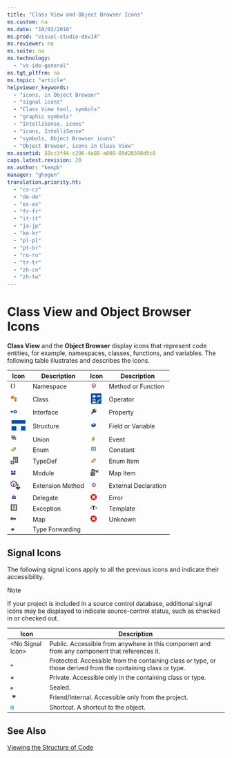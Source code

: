 ```yaml
---
title: "Class View and Object Browser Icons"
ms.custom: na
ms.date: "10/03/2016"
ms.prod: "visual-studio-dev14"
ms.reviewer: na
ms.suite: na
ms.technology: 
  - "vs-ide-general"
ms.tgt_pltfrm: na
ms.topic: "article"
helpviewer_keywords: 
  - "icons, in Object Browser"
  - "signal icons"
  - "Class View tool, symbols"
  - "graphic symbols"
  - "IntelliSense, icons"
  - "icons, IntelliSense"
  - "symbols, Object Browser icons"
  - "Object Browser, icons in Class View"
ms.assetid: 58cc3f44-c296-4a88-a008-09d28598d9c0
caps.latest.revision: 20
ms.author: "kempb"
manager: "ghogen"
translation.priority.ht: 
  - "cs-cz"
  - "de-de"
  - "es-es"
  - "fr-fr"
  - "it-it"
  - "ja-jp"
  - "ko-kr"
  - "pl-pl"
  - "pt-br"
  - "ru-ru"
  - "tr-tr"
  - "zh-cn"
  - "zh-tw"
---
```

# Class View and Object Browser Icons
**Class View** and the **Object Browser** display icons that represent code entities, for example, namespaces, classes, functions, and variables. The following table illustrates and describes the icons.  
  
|Icon|Description|Icon|Description|  
|----------|-----------------|----------|-----------------|  
|![Namespace Symbol](../VS_IDE/media/vxnamespace_icon.gif "vxNamespace_Icon")|Namespace|![Declaration Symbol](../VS_IDE/media/vxmethod_icon.gif "vxMethod_Icon")|Method or Function|  
|![Class Icon](../VS_IDE/media/vxclass_icon.gif "vxClass_Icon")|Class|![Operator Symbol](../VS_IDE/media/vxoperator_icon.gif "vxOperator_Icon")|Operator|  
|![Lollipop Interface Symbol](../VS_IDE/media/vxinterface_icon.gif "vxInterface_Icon")|Interface|![Property Symbol](../VS_IDE/media/vxproperty_icon.gif "vxProperty_Icon")|Property|  
|![Structure Symbol](../VS_IDE/media/vxstruct_icon.gif "vxStruct_Icon")|Structure|![Field Icon](../VS_IDE/media/vxfield_icon.gif "vxField_Icon")|Field or Variable|  
|![Union Symbol](../VS_IDE/media/vxunion_icon.gif "vxUnion_Icon")|Union|![Event Symbol](../VS_IDE/media/vxevent_icon.gif "vxEvent_Icon")|Event|  
|![Enumeration Symbol](../VS_IDE/media/vxenum_icon.gif "vxEnum_Icon")|Enum|![Constant Icon](../VS_IDE/media/vxconstant_icon.gif "vxConstant_Icon")|Constant|  
|![Type Definition Symbol](../VS_IDE/media/vxtypedef_icon.gif "vxTypeDef_Icon")|TypeDef|![Enumerate Item Symbol](../VS_IDE/media/vxenumitem_icon.gif "vxEnumItem_Icon")|Enum Item|  
|![Visual Studio Module Symbol](../VS_IDE/media/vxmodule_icon.gif "vxModule_Icon")|Module|![Map Item Symbol](../VS_IDE/media/vxmapitem_icon.gif "vxMapItem_Icon")|Map Item|  
|![Extension Method Symbol](../VS_IDE/media/extensionmethod.gif "ExtensionMethod")|Extension Method|![Declaration Symbol](../VS_IDE/media/vxmethod_icon.gif "vxMethod_Icon")|External Declaration|  
|![Delegate Symbol](../VS_IDE/media/vxdelegate_icon.gif "vxDelegate_Icon")|Delegate|![Error Icon for Class View and Object Browser](../VS_IDE/media/erroricon.gif "ErrorIcon")|Error|  
|![Exception Symbol](../VS_IDE/media/vxexception_icon.gif "vxException_Icon")|Exception|![Template Symbol](../VS_IDE/media/vxtemplate_icon.gif "vxTemplate_Icon")|Template|  
|![Map Symbol](../VS_IDE/media/vxmap_icon.gif "vxMap_Icon")|Map|![Error Exclamation Point Symbol](../VS_IDE/media/vxerror_icon.gif "vxError_Icon")|Unknown|  
|![Type Forwarding Symbol](../VS_IDE/media/ob_type_forward.gif "ob_type_forward")|Type Forwarding|||  
  
## Signal Icons  
 The following signal icons apply to all the previous icons and indicate their accessibility.  
  
> [!NOTE]
>  If your project is included in a source control database, additional signal icons may be displayed to indicate source-control status, such as checked in or checked out.  
  
|Icon|Description|  
|----------|-----------------|  
|\<No Signal Icon>|Public. Accessible from anywhere in this component and from any component that references it.|  
|![Signal Protected Symbol](../VS_IDE/media/vxsignal_icon_key.gif "vxSignal_Icon_Key")|Protected. Accessible from the containing class or type, or those derived from the containing class or type.|  
|![Signal Private Symbol](../VS_IDE/media/vxsignal_icon_lock.gif "vxSignal_Icon_Lock")|Private. Accessible only in the containing class or type.|  
|![Signal Sealed Symbol](../VS_IDE/media/vxsignal_icon_envelope.gif "vxSignal_Icon_Envelope")|Sealed.|  
|![Signal Friend&#47;Internal Symbol](../VS_IDE/media/vxsignal_icon_diamond.gif "vxSignal_Icon_Diamond")|Friend/Internal. Accessible only from the project.|  
|![Signal Icon Arrow](../VS_IDE/media/vxsignal_icon_arrow.gif "vxSignal_Icon_Arrow")|Shortcut. A shortcut to the object.|  
  
## See Also  
 [Viewing the Structure of Code](../VS_IDE/viewing-the-structure-of-code.md)